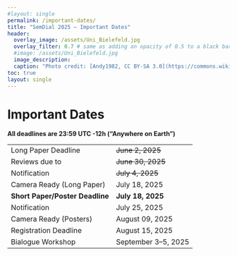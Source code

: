 ```yaml
---
#layout: single
permalink: /important-dates/
title: "SemDial 2025 – Important Dates"
header:
  overlay_image: /assets/Uni_Bielefeld.jpg
  overlay_filter: 0.7 # same as adding an opacity of 0.5 to a black background
  #image: /assets/Uni_Bielefeld.jpg
  image_description: 
  caption: "Photo credit: [Andy1982, CC BY-SA 3.0](https://commons.wikimedia.org/wiki/File:Uni_Bielefeld.jpg) via Wikimedia Commons"
toc: true
layout: single
---
```



# Important Dates

**All deadlines are 23:59 UTC -12h (“Anywhere on Earth”)**

|                             |                     | 
| --------------------------- | ------------------- |
| Long Paper Deadline         | ~~June 2, 2025~~    |
| Reviews due to              | ~~June 30, 2025~~   |
| Notification                | ~~July 4, 2025~~    |
| Camera Ready (Long Paper)   | July 18, 2025       |
| **Short Paper/Poster Deadline** | **July 18, 2025**       |
| Notification                | July 25, 2025       |
| Camera Ready (Posters)      | August 09, 2025     |
| Registration Deadline       | August 15, 2025     |
| Bialogue Workshop           | September 3–5, 2025 |
